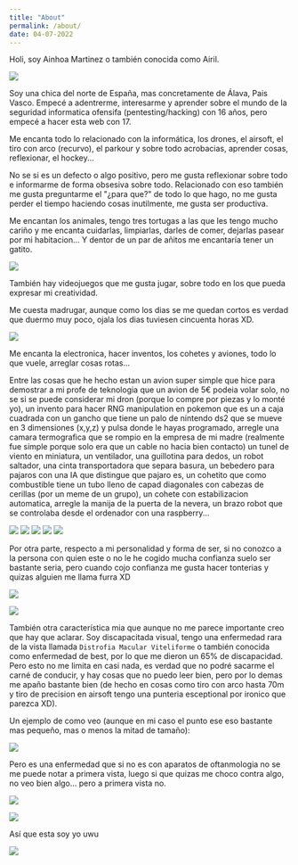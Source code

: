 ```yaml
---
title: "About"
permalink: /about/
date: 04-07-2022
---
```


Holi, soy Ainhoa Martinez o también conocida como Airil.

![](/assets/images/about/holi.jpg)

Soy una chica del norte de España, mas concretamente de Álava, Pais Vasco. Empecé a adentrerme, interesarme y aprender sobre el mundo de la seguridad informatica ofensifa (pentesting/hacking) con 16 años, pero empecé a hacer esta web con 17. 

Me encanta todo lo relacionado con la informática, los drones, el airsoft, el tiro con arco (recurvo), el parkour y sobre todo acrobacias, aprender cosas, reflexionar, el hockey...

No se si es un defecto o algo positivo, pero me gusta reflexionar sobre todo e informarme de forma obsesiva sobre todo. Relacionado con eso también me gusta preguntarme el "¿para que?" de todo lo que hago, no me gusta perder el tiempo  haciendo cosas inutilmente, me gusta ser productiva.

Me encantan los animales, tengo tres tortugas a las que les tengo mucho cariño y me encanta cuidarlas, limpiarlas, darles de comer, dejarlas pasear por mi habitacion... Y dentor de un par de añitos me encantaría tener un gatito.

![](/assets/images/about/tutel.jpg)


También hay videojuegos que me gusta jugar, sobre todo en los que pueda expresar mi creatividad.

Me cuesta madrugar, aunque como los dias se me quedan cortos es verdad que duermo muy poco, ojala los dias tuviesen cincuenta horas XD.

![](/assets/images/about/dormilona.jpg)

Me encanta la electronica, hacer inventos, los cohetes y aviones, todo lo que vuele, arreglar cosas rotas...

Entre las cosas que he hecho estan un avion super simple que hice para demostrar a mi profe de teknologia que un avion de 5€ podeia volar solo, no se si se puede considerar mi dron (porque lo compre por piezas y lo monté yo), un invento para hacer RNG manipulation en pokemon que es un a caja cuadrada con un gancho que tiene un palo de nintendo ds2 que se mueve en 3 dimensiones (x,y,z) y pulsa donde le hayas programado, arregle una camara termografica que se rompio en la empresa de mi madre (realmente fue simple porque solo era que un cable no hacia bien contacto) un tunel de viento en miniatura, un ventilador, una guillotina para dedos, un robot saltador, una cinta transportadora que separa basura, un bebedero para pajaros con una IA que distingue que pajaro es, un cohetito que como combustible tiene un tubo lleno de capad diagonales con cabezas de cerillas (por un meme de un grupo), un cohete con estabilizacion automatica, arregle la manija de la puerta de la nevera, un brazo robot que se controlaba desde el ordenador con una raspberry...

![](/assets/images/about/avion.jpg)
![](/assets/images/about/guillotina.jpg)
![](/assets/images/about/guillotina2.jpg)
![](/assets/images/about/dron.jpg)
![](/assets/images/about/termica.jpg)

Por otra parte, respecto a mi personalidad y forma de ser, si no conozco a la persona con quien este o no le he cogido mucha confianza suelo ser bastante seria, pero cuando cojo confianza me gusta hacer tonterias y quizas alguien me llama furra XD

![](/assets/images/about/furra.jpg)

![](/assets/images/about/aehao.jpg)


También otra característica mia que aunque no me parece importante creo que hay que aclarar. Soy discapacitada visual, tengo una enfermedad rara de la vista llamada `Distrofia Macular Viteliforme` o también conocida como enfermedad de best, por lo que me dieron un 65% de discapacidad. Pero esto no me limita en casi nada, es verdad que no podré sacarme el carné de conducir, y hay cosas que no puedo leer bien, pero por lo demas me apaño bastante bien (de hecho en cosas como tiro con arco hasta 70m y tiro de precision en airsoft tengo una punteria esceptional por ironico que parezca XD).

Un ejemplo de como veo (aunque en mi caso el punto ese eso bastante mas pequeño, mas o menos la mitad de tamaño):

![](/assets/images/about/download.jpg)

Pero es una enfermedad que si no es con aparatos de oftanmologia no se me puede notar a primera vista, luego si que quizas me choco contra algo, no veo bien algo... pero a primera vista no.

![](/assets/images/about/discapacidad.jpg)

![](/assets/images/about/dormilona3.jpg)

Así que esta soy yo uwu

![](/assets/images/about/dormilona2.jpg)





